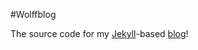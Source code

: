 #Wolffblog

The source code for my [Jekyll](https://jekyllrb.com)-based [blog](https://jameswolff.me)!
